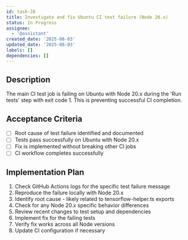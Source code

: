 ```yaml
---
id: task-28
title: Investigate and fix Ubuntu CI test failure (Node 20.x)
status: In Progress
assignee:
  - '@assistant'
created_date: '2025-08-03'
updated_date: '2025-08-03'
labels: []
dependencies: []
---
```


## Description

The main CI test job is failing on Ubuntu with Node 20.x during the 'Run tests' step with exit code 1. This is preventing successful CI completion.

## Acceptance Criteria

- [ ] Root cause of test failure identified and documented
- [ ] Tests pass successfully on Ubuntu with Node 20.x
- [ ] Fix is implemented without breaking other CI jobs
- [ ] CI workflow completes successfully

## Implementation Plan

1. Check GitHub Actions logs for the specific test failure message
2. Reproduce the failure locally with Node 20.x
3. Identify root cause - likely related to tensorflow-helper.ts exports
4. Check for any Node 20.x specific behavior differences
5. Review recent changes to test setup and dependencies
6. Implement fix for the failing tests
7. Verify fix works across all Node versions
8. Update CI configuration if necessary
